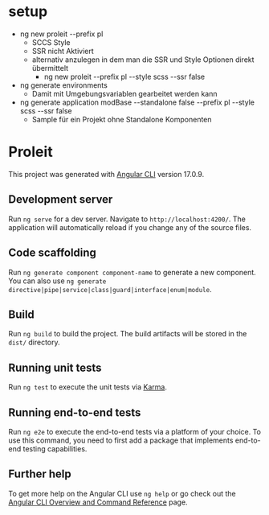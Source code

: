 # setup

- ng new proleit --prefix pl
  - SCCS Style
  - SSR nicht Aktiviert
  - alternativ anzulegen in dem man die SSR und Style Optionen direkt übermittelt
    - ng new proleit --prefix pl --style scss --ssr false
- ng generate environments
  - Damit mit Umgebungsvariablen gearbeitet werden kann
- ng generate application modBase --standalone false --prefix pl --style scss --ssr false
  - Sample für ein Projekt ohne Standalone Komponenten


# Proleit

This project was generated with [Angular CLI](https://github.com/angular/angular-cli) version 17.0.9.

## Development server

Run `ng serve` for a dev server. Navigate to `http://localhost:4200/`. The application will automatically reload if you change any of the source files.

## Code scaffolding

Run `ng generate component component-name` to generate a new component. You can also use `ng generate directive|pipe|service|class|guard|interface|enum|module`.

## Build

Run `ng build` to build the project. The build artifacts will be stored in the `dist/` directory.

## Running unit tests

Run `ng test` to execute the unit tests via [Karma](https://karma-runner.github.io).

## Running end-to-end tests

Run `ng e2e` to execute the end-to-end tests via a platform of your choice. To use this command, you need to first add a package that implements end-to-end testing capabilities.

## Further help

To get more help on the Angular CLI use `ng help` or go check out the [Angular CLI Overview and Command Reference](https://angular.io/cli) page.
